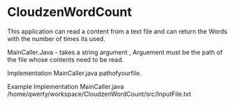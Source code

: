 # CloudzenWordCount

This application can read a content from a text file and can return the Words with the number of times its used.

MainCaller.Java - takes a string argument , Arguement must be the path of the file whose contents need to be read.

Implementation 
MainCaller.java pathofyourfile.

Example Implementation 
MainCaller.java /home/qwerty/workspace/CloudzenWordCount/src/InputFile.txt


